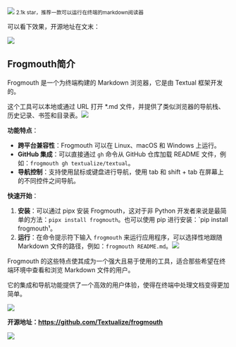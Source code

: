 <img src="/assets/image/240322-frogmouth-1.png" style="max-width: 70%; height: auto;">
<small>2.1k star，推荐一款可以运行在终端的markdown阅读器</small>

可以看下效果，开源地址在文末：

![](/assets/image/240322-frogmouth-1.png)

## Frogmouth简介
Frogmouth 是一个为终端构建的 Markdown 浏览器，它是由 Textual 框架开发的。

这个工具可以本地或通过 URL 打开 *.md 文件，并提供了类似浏览器的导航栈、历史记录、书签和目录表。![](/assets/image/240322-frogmouth-2.png)

**功能特点**：
- **跨平台兼容性**：Frogmouth 可以在 Linux、macOS 和 Windows 上运行。
- **GitHub 集成**：可以直接通过 `gh` 命令从 GitHub 仓库加载 README 文件，例如：`frogmouth gh textualize/textual`。
- **导航控制**：支持使用鼠标或键盘进行导航，使用 tab 和 shift + tab 在屏幕上的不同控件之间导航。

**快速开始**：
1. **安装**：可以通过 pipx 安装 Frogmouth，这对于非 Python 开发者来说是最简单的方法：`pipx install frogmouth`。也可以使用 pip 进行安装：`pip install frogmouth¹。
2. **运行**：在命令提示符下输入 `frogmouth` 来运行应用程序，可以选择性地跟随 Markdown 文件的路径，例如：`frogmouth README.md`。![](/assets/image/240322-frogmouth-3.png)

Frogmouth 的这些特点使其成为一个强大且易于使用的工具，适合那些希望在终端环境中查看和浏览 Markdown 文件的用户。

它的集成和导航功能提供了一个高效的用户体验，使得在终端中处理文档变得更加简单。

![](/assets/image/240322-frogmouth-4.png)

**开源地址：https://github.com/Textualize/frogmouth**

![](/assets/image/240322-frogmouth-5.png)
